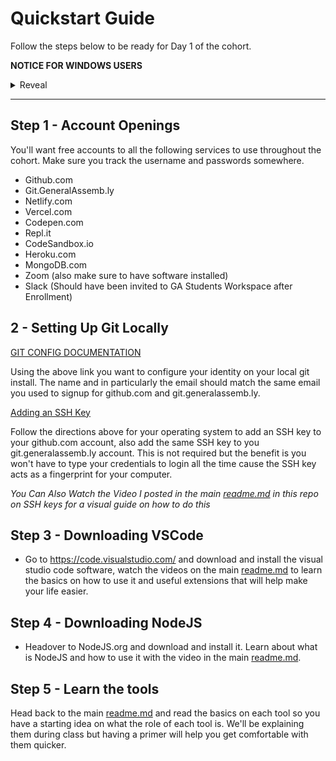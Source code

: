 # Quickstart Guide

Follow the steps below to be ready for Day 1 of the cohort.

**NOTICE FOR WINDOWS USERS**

<details>
<summary>
Reveal
</summary>
<p>

Bash is the default shell environment in unix based systems (Mac and Linux). Windows is not unix based which is the primary reason we heavily discourage going through the course with a windows environment although there are several options on how to use your windows machine in the course.

1. Install Xubuntu (https://xubuntu.org/) as a second operating on your machine (This is in my opinion the best option and a tutorial how to do so is here: https://www.lifewire.com/guide-to-installing-xubuntu-linux-2202075)

2. Use Windows Subsystem for Linux to have a Linux environment in your windows install (here is a tutorial => https://www.windowscentral.com/install-windows-subsystem-linux-windows-10 keep in mind any WSL specific issues will be on you to troubleshoot throughout the course)

3. Install Xubuntu into a virtual machine using VirtualBox (tutorial: https://lmtools.com/setup-ubuntu-virtual-machine-in-windows-using-oracle-virtualbox warning this can slow depending on the resources you share with the virtual machine)

4. Just use windows but install git-bash to have access to a bash shell in your windows file system, it's not exactly the same and will have minor differences along the way. I'll add a section later with tips if you decide not to go with option 1 which I HIGHLY recommend as the best option. (https://gitforwindows.org/)

</p>
</details>

---

## Step 1 - Account Openings

You'll want free accounts to all the following services to use throughout the cohort. Make sure you track the username and passwords somewhere.

- Github.com
- Git.GeneralAssemb.ly
- Netlify.com
- Vercel.com
- Codepen.com
- Repl.it
- CodeSandbox.io
- Heroku.com
- MongoDB.com
- Zoom (also make sure to have software installed)
- Slack (Should have been invited to GA Students Workspace after Enrollment)


## 2 - Setting Up Git Locally

[GIT CONFIG DOCUMENTATION](https://git-scm.com/book/en/v2/Getting-Started-First-Time-Git-Setup)

Using the above link you want to configure your identity on your local git install. The name and in particularly the email should match the same email you used to signup for github.com and git.generalassemb.ly.

[Adding an SSH Key](https://docs.github.com/en/enterprise-server@2.20/github/authenticating-to-github/adding-a-new-ssh-key-to-your-github-account)

Follow the directions above for your operating system to add an SSH key to your github.com account, also add the same SSH key to you git.generalassemb.ly account. This is not required but the benefit is you won't have to type your credentials to login all the time cause the SSH key acts as a fingerprint for your computer.

*You Can Also Watch the Video I posted in the main [readme.md](/readme.me) in this repo on SSH keys for a visual guide on how to do this*

## Step 3 - Downloading VSCode

- Go to https://code.visualstudio.com/ and download and install the visual studio code software, watch the videos on the main [readme.md](/readme.me) to learn the basics on how to use it and useful extensions that will help make your life easier.

## Step 4 - Downloading NodeJS

- Headover to NodeJS.org and download and install it. Learn about what is NodeJS and how to use it with the video in the main [readme.md](/readme.me).

## Step 5 - Learn the tools

Head back to the main [readme.md](/readme.me) and read the basics on each tool so you have a starting idea on what the role of each tool is. We'll be explaining them during class but having a primer will help you get comfortable with them quicker.